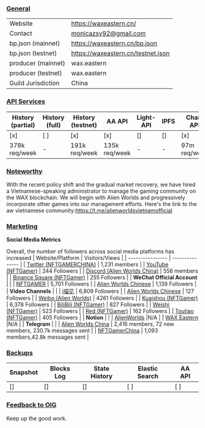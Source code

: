 ### <ins>General</ins>

|  |  |
| --- | --- |
| Website | https://waxeastern.cn/|
| Contact | monicazsy92@gmail.com |
| bp.json (mainnet) | https://waxeastern.cn/bp.json |
| bp.json (testnet) | https://waxeastern.cn/testnet.json|
| producer (mainnet) | wax.eastern |
| producer (testnet) | wax.eastern |
| Guild Jurisdiction | China |

### <ins>API Services</ins>

| History (partial) | History (full) | History (testnet) | AA API | Light-API  | IPFS |Chain API |
|--------|--------|--------|--------|--------|--------|--------|
| [x] | [ ] | [x] | [x] | [] | [] |  [x] |
| 378k req/week | - | 191k req/week|135k req/week |- | - | 97m req/week |

### <ins>Noteworthy</ins>
With the recent policy shift and the gradual market recovery, we have hired a Vietnamese-speaking administrator to manage the gaming community on the WAX blockchain. We will begin with Alien Worlds and progressively incorporate other games into our management efforts. Here's the link to the aw vietnamese community:https://t.me/alienworldsvietnamofficial

### <ins>Marketing</ins>

**Social Media Metrics**

Overall, the number of followers across social media platforms has increased
| Website/Platform | Visitors/Views |
| ---------------- | --------------- |
| [Twitter (NFTGAMERCHINA)](https://x.com/NFTGAMERCHINA) | 1,231 members |
| [YouTube (NFTGamer)](https://www.youtube.com/@nftgamer2225) | 244 Followers |
| [Discord (Alien Worlds China)](https://discord.gg/HaGdzwwt4b) | 556 members |
| [Binance Square (NFTGamer)](https://www.binance.com/zh-CN/square/profile/Square-Creator-486d43093) | 255 Followers |
| **WeChat Official Account** | |
| [NFTGAMER](https://mp.weixin.qq.com/s/rtHpkmXFJhQvm3rIGJs9_g) | 5,701 Followers |
| [Alien Worlds Chinese](https://mp.weixin.qq.com/s/k70iYMn0JZLtzfkNVJhemQ) | 1,139 Followers |
| **Video Channels** | |
| [i喵见](https://weixin.qq.com/sph/AbMncT) | 6,809 Followers |
| [Alien Worlds Chinese](https://weixin.qq.com/sph/AOdVCC) | 127 Followers |
| [Weibo (Alien Worlds)](https://weibo.com/u/7584097275) | 4261 Followers |
| [Kuaishou (NFTGamer)](https://www.kuaishou.com/profile/3xnvv6pazy2f5e4) | 6,378 Followers |
| [BiliBili (NFTGamer)](https://space.bilibili.com/18921900) | 827 Followers |
| [Weishi (NFTGamer)](https://video.weishi.qq.com/as4MOFyY) | 523 Followers |
| [Red (NFTGamer)](https://www.xiaohongshu.com/user/profile/5f36a24900000000010009f3?xhsshare=CopyLink&appuid=5f36a24900000000010009f3&apptime=1702363719) | 162 Followers |
| [Toutiao (NFTGamer)](https://www.toutiao.com/c/user/token/MS4wLjABAAAAXatKWY0ySD8jcwQ8ivw_xnxmDuu1P7yQlY0dbBpeYNyjutaRm309OLnqiDL4EaJF/) | 405 Followers |
| **Notion** | |
| [AlienWorlds](https://bit.ly/AlienWorldsCN) |N/A |
| [WAX Eastern](https://www.notion.so/waxeastern/WAX-Eastern-d8c65f7fab4740539891d2bcfce72ed5) |N/A  |
| **Telegram** | |
| [Alien Worlds China](https://t.me/alienworldschina) | 2,416 members, 72 new members,  230.7k messages sent |
| [NFTGamerChina](https://t.me/NFTGamerChina) | 1,093 members,42.8k messages sent |

### <ins>Backups </ins>

| Snapshot | Blocks Log | State History | Elastic Search | AA API |
|--------|--------|--------|--------|--------|
| [] | [] | [] | [ ] | [ ] |


### <ins>Feedback to OIG</ins>
Keep up the good work.
